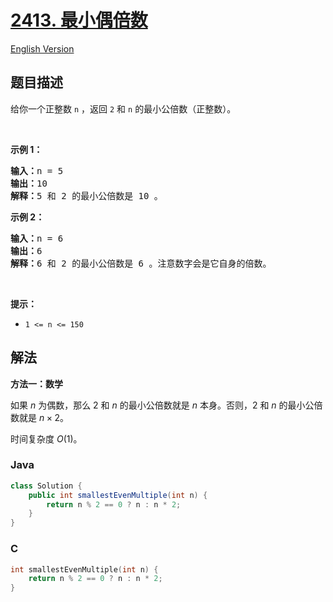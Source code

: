 # [2413. 最小偶倍数](https://leetcode.cn/problems/smallest-even-multiple)

[English Version](/solution/2400-2499/2413.Smallest%20Even%20Multiple/README_EN.md)

## 题目描述

给你一个正整数 <code>n</code> ，返回 <code>2</code><em> </em>和<em> </em><code>n</code> 的最小公倍数（正整数）。

<p>&nbsp;</p>

<p><strong>示例 1：</strong></p>

<pre><strong>输入：</strong>n = 5
<strong>输出：</strong>10
<strong>解释：</strong>5 和 2 的最小公倍数是 10 。
</pre>

<p><strong>示例 2：</strong></p>

<pre><strong>输入：</strong>n = 6
<strong>输出：</strong>6
<strong>解释：</strong>6 和 2 的最小公倍数是 6 。注意数字会是它自身的倍数。
</pre>

<p>&nbsp;</p>

<p><strong>提示：</strong></p>

<ul>
	<li><code>1 &lt;= n &lt;= 150</code></li>
</ul>

## 解法

**方法一：数学**

如果 $n$ 为偶数，那么 $2$ 和 $n$ 的最小公倍数就是 $n$ 本身。否则，$2$ 和 $n$ 的最小公倍数就是 $n\times 2$。

时间复杂度 $O(1)$。

### **Java**

```java
class Solution {
    public int smallestEvenMultiple(int n) {
        return n % 2 == 0 ? n : n * 2;
    }
}
```

### **C**

```c
int smallestEvenMultiple(int n) {
    return n % 2 == 0 ? n : n * 2;
}
```
